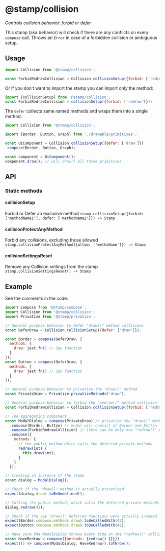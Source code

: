 # @stamp/collision

_Controls collision behavior: forbid or defer_

This stamp (aka behavior) will check if there are any conflicts on every `compose` call. 
Throws an `Error` in case of a forbidden collision or ambiguous setup.

## Usage

```js
import Collision from '@stamp/collision';

const ForbidRedrawCollision = Collision.collisionSetup({forbid: ['redraw']});
```

Or if you don't want to import the stamp you can import only the method:
```js
import {collisionSetup} from '@stamp/collision';
const ForbidRedrawCollision = collisionSetup({forbid: ['redraw']});
```


The `defer` collects same named methods and wraps them into a single method.
```js
import Collision from '@stamp/collision';

import {Border, Button, Graph} from './drawable/primitives';

const UiComponent = Collision.collisionSetup({defer: ['draw']})
.compose(Border, Button, Graph);

const component = UiComponent();
component.draw(); // will draw() all three primitives
```

## API

### Static methods

#### collisionSetup
Forbid or Defer an exclusive method
`stamp.collisionSetup({forbid: ['methodName1'], defer: ['methodName2']}) -> Stamp`

#### collisionProtectAnyMethod
Forbid any collisions, excluding those allowed
`stamp.collisionProtectAnyMethod({allow: ['methoName']}) -> Stamp`

#### collisionSettingsReset
Remove any Collision settings from the stamp
`stamp.collisionSettingsReset() -> Stamp`

## Example

See the comments in the code:
```js
import compose from '@stamp/compose';
import Collision from '@stamp/collision';
import Privatize from '@stamp/privatize';

// General purpose behavior to defer "draw()" method collisions
const DeferDraw = Collision.collisionSetup({defer: ['draw']});

const Border = compose(DeferDraw, {
  methods: {
    draw: jest.fn() // Spy function
  }
});
const Button = compose(DeferDraw, {
  methods: {
    draw: jest.fn() // Spy function
  }
});

// General purpose behavior to privatize the "draw()" method
const PrivateDraw = Privatize.privatizeMethods('draw');

// General purpose behavior to forbid the "redraw()" method collision
const ForbidRedrawCollision = Collision.collisionSetup({forbid: ['redraw']});

// The aggregating component
const ModalDialog = compose(PrivateDraw) // privatize the "draw()" method
  .compose(Border, Button) // modal will consist of Border and Button
  .compose(ForbidRedrawCollision) // there can be only one "redraw()" method
  .compose({
    methods: {
      // the public method which calls the deferred private methods
      redraw(int) {
        this.draw(int);
      }
    }
  });

// Creating an instance of the stamp
const dialog = ModalDialog();

// Check if the "draw()" method is actually privatized
expect(dialog.draw).toBeUndefined();

// Calling the public method, which calls the deferred private methods
dialog.redraw(42);

// Check if the spy "draw()" deferred functions were actually invoked
expect(Border.compose.methods.draw).toBeCalledWith(42);
expect(Button.compose.methods.draw).toBeCalledWith(42);

// Make sure the ModalDialog throws every time on the "redraw()" collisions
const HaveRedraw = compose({methods: {redraw() {}}})
expect(() => compose(ModalDialog, HaveRedraw)).toThrow();
```




